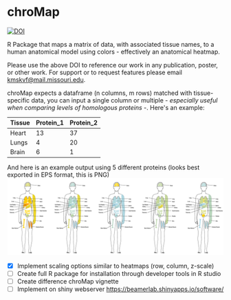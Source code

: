 # chroMap
[![DOI](https://zenodo.org/badge/24072/BeamerLab/chroMap.svg)](https://zenodo.org/badge/latestdoi/24072/BeamerLab/chroMap)

R Package that maps a matrix of data, with associated tissue names, to a human anatomical model using colors - effectively an anatomical heatmap.

Please  use the above DOI to reference our work in any publication, poster, or other work. For support or to request features please email kmskvf@mail.missouri.edu.

chroMap expects a dataframe (n columns, m rows) matched with tissue-specific data, you can input a single column or multiple - _especially useful when comparing levels of homologous proteins_ -. Here's an example: 

Tissue | Protein_1 | Protein_2 
-------|-----------|-----------
Heart | 13 | 37 
Lungs | 4  | 20 
Brain | 6  | 1 


And here is an example output using 5 different proteins (looks best exported in EPS format, this is PNG)
![Example ChroMap](https://github.com/BeamerLab/chroMap/blob/master/example_output.PNG)

- [x] Implement scaling options similar to heatmaps (row, column, z-scale)
- [ ] Create full R package for installation through developer tools in R studio
- [ ] Create difference chroMap vignette
- [ ] Implement on shiny webserver https://beamerlab.shinyapps.io/software/
